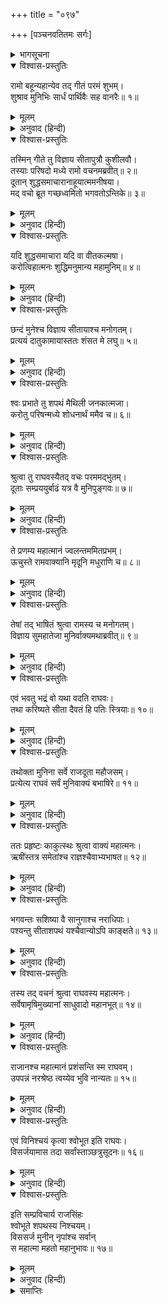 +++
title = "०९७"

+++
[पञ्चनवतितमः सर्गः]



<details><summary>भागसूचना</summary>

95. श्रीरामका सीतासे उनकी शुद्धता प्रमाणित करनेके लिये शपथ करानेका विचार
</details>

<details open><summary>विश्वास-प्रस्तुतिः</summary>

रामो बहून्यहान्येव तद् गीतं परमं शुभम्।  
शुश्राव मुनिभिः सार्धं पार्थिवैः सह वानरैः॥ १॥
</details>

<details><summary>मूलम्</summary>

रामो बहून्यहान्येव तद् गीतं परमं शुभम्।  
शुश्राव मुनिभिः सार्धं पार्थिवैः सह वानरैः॥ १॥
</details>

<details><summary>अनुवाद (हिन्दी)</summary>

इस प्रकार श्रीरघुनाथजी ऋषियों, राजाओं और वानरोंके साथ कई दिनोंतक वह उत्तम रामायण-गान सुनते रहे॥
</details>

<details open><summary>विश्वास-प्रस्तुतिः</summary>

तस्मिन् गीते तु विज्ञाय सीतापुत्रौ कुशीलवौ।  
तस्याः परिषदो मध्ये रामो वचनमब्रवीत्॥ २॥  
दूतान् शुद्धसमाचारानाहूयात्ममनीषया।  
मद् वचो ब्रूत गच्छध्वमितो भगवतोऽन्तिके॥ ३॥
</details>

<details><summary>मूलम्</summary>

तस्मिन् गीते तु विज्ञाय सीतापुत्रौ कुशीलवौ।  
तस्याः परिषदो मध्ये रामो वचनमब्रवीत्॥ २॥  
दूतान् शुद्धसमाचारानाहूयात्ममनीषया।  
मद् वचो ब्रूत गच्छध्वमितो भगवतोऽन्तिके॥ ३॥
</details>

<details><summary>अनुवाद (हिन्दी)</summary>

उस कथासे ही उन्हें यह मालूम हुआ कि ‘कुश और लव दोनों कुमार सीताके ही सुपुत्र हैं।’ यह जानकर सभाके बीचमें बैठे हुए श्रीरामचन्द्रजीने शुद्ध आचार-विचारवाले दूतोंको बुलाया और अपनी बुद्धिसे विचारकर कहा—‘तुमलोग यहाँसे भगवान् वाल्मीकि मुनिके पास जाओ और उनसे मेरा यह संदेश कहो॥ २-३॥
</details>

<details open><summary>विश्वास-प्रस्तुतिः</summary>

यदि शुद्धसमाचारा यदि वा वीतकल्मषा।  
करोत्विहात्मनः शुद्धिमनुमान्य महामुनिम्॥ ४॥
</details>

<details><summary>मूलम्</summary>

यदि शुद्धसमाचारा यदि वा वीतकल्मषा।  
करोत्विहात्मनः शुद्धिमनुमान्य महामुनिम्॥ ४॥
</details>

<details><summary>अनुवाद (हिन्दी)</summary>

‘यदि सीताका चरित्र शुद्ध है और यदि उनमें किसी तरहका पाप नहीं है तो वे आप महामुनिकी अनुमति ले यहाँ आकर जनसमुदायमें अपनी शुद्धता प्रमाणित करें’॥ ४॥
</details>

<details open><summary>विश्वास-प्रस्तुतिः</summary>

छन्दं मुनेश्च विज्ञाय सीतायाश्च मनोगतम्।  
प्रत्ययं दातुकामायास्ततः शंसत मे लघु॥ ५॥
</details>

<details><summary>मूलम्</summary>

छन्दं मुनेश्च विज्ञाय सीतायाश्च मनोगतम्।  
प्रत्ययं दातुकामायास्ततः शंसत मे लघु॥ ५॥
</details>

<details><summary>अनुवाद (हिन्दी)</summary>

‘तुम इस विषयमें महर्षि वाल्मीकि तथा सीताके भी हार्दिक अभिप्रायको जानकर शीघ्र मुझे सूचित करो कि क्या वे यहाँ आकर अपनी शुद्धिका विश्वास दिलाना चाहती हैं॥ ५॥
</details>

<details open><summary>विश्वास-प्रस्तुतिः</summary>

श्वः प्रभाते तु शपथं मैथिली जनकात्मजा।  
करोतु परिषन्मध्ये शोधनार्थं ममैव च॥ ६॥
</details>

<details><summary>मूलम्</summary>

श्वः प्रभाते तु शपथं मैथिली जनकात्मजा।  
करोतु परिषन्मध्ये शोधनार्थं ममैव च॥ ६॥
</details>

<details><summary>अनुवाद (हिन्दी)</summary>

‘कल सबेरे मिथिलेशकुमारी जानकी भरी सभामें आवें और मेरा कलंक दूर करनेके लिये शपथ करें’॥
</details>

<details open><summary>विश्वास-प्रस्तुतिः</summary>

श्रुत्वा तु राघवस्यैतद् वचः परममद्भुतम्।  
दूताः सम्प्रययुर्बाढं यत्र वै मुनिपुङ्गवः॥ ७॥
</details>

<details><summary>मूलम्</summary>

श्रुत्वा तु राघवस्यैतद् वचः परममद्भुतम्।  
दूताः सम्प्रययुर्बाढं यत्र वै मुनिपुङ्गवः॥ ७॥
</details>

<details><summary>अनुवाद (हिन्दी)</summary>

श्रीरघुनाथजीका यह अत्यन्त अद्भुत वचन सुनकर दूत उस बाड़ेमें गये, जहाँ मुनिवर वाल्मीकि विराजमान थे॥ ७॥
</details>

<details open><summary>विश्वास-प्रस्तुतिः</summary>

ते प्रणम्य महात्मानं ज्वलन्तममितप्रभम्।  
ऊचुस्ते रामवाक्यानि मृदूनि मधुराणि च॥ ८॥
</details>

<details><summary>मूलम्</summary>

ते प्रणम्य महात्मानं ज्वलन्तममितप्रभम्।  
ऊचुस्ते रामवाक्यानि मृदूनि मधुराणि च॥ ८॥
</details>

<details><summary>अनुवाद (हिन्दी)</summary>

महात्मा वाल्मीकि अमित तेजस्वी थे और अपने तेजसे अग्निके समान प्रज्वलित हो रहे थे। उन दूतोंने उन्हें प्रणाम करके श्रीरामचन्द्रजीके वचन मधुर एवं कोमल शब्दोंमें कह सुनाये॥ ८॥
</details>

<details open><summary>विश्वास-प्रस्तुतिः</summary>

तेषां तद् भाषितं श्रुत्वा रामस्य च मनोगतम्।  
विज्ञाय सुमहातेजा मुनिर्वाक्यमथाब्रवीत्॥ ९॥
</details>

<details><summary>मूलम्</summary>

तेषां तद् भाषितं श्रुत्वा रामस्य च मनोगतम्।  
विज्ञाय सुमहातेजा मुनिर्वाक्यमथाब्रवीत्॥ ९॥
</details>

<details><summary>अनुवाद (हिन्दी)</summary>

उन दूतोंकी वह बात सुनकर और श्रीरामके हार्दिक अभिप्रायको समझकर वे महातेजस्वी मुनि इस प्रकार बोले—॥ ९॥
</details>

<details open><summary>विश्वास-प्रस्तुतिः</summary>

एवं भवतु भद्रं वो यथा वदति राघवः।  
तथा करिष्यते सीता दैवतं हि पतिः स्त्रियाः॥ १०॥
</details>

<details><summary>मूलम्</summary>

एवं भवतु भद्रं वो यथा वदति राघवः।  
तथा करिष्यते सीता दैवतं हि पतिः स्त्रियाः॥ १०॥
</details>

<details><summary>अनुवाद (हिन्दी)</summary>

‘ऐसा ही होगा, तुमलोगोंका भला हो। श्रीरघुनाथजी जो आज्ञा देते हैं, सीता वही करेगी; क्योंकि पति स्त्रीके लिये देवता है’॥ १०॥
</details>

<details open><summary>विश्वास-प्रस्तुतिः</summary>

तथोक्ता मुनिना सर्वे राजदूता महौजसम्।  
प्रत्येत्य राघवं सर्वं मुनिवाक्यं बभाषिरे॥ ११॥
</details>

<details><summary>मूलम्</summary>

तथोक्ता मुनिना सर्वे राजदूता महौजसम्।  
प्रत्येत्य राघवं सर्वं मुनिवाक्यं बभाषिरे॥ ११॥
</details>

<details><summary>अनुवाद (हिन्दी)</summary>

मुनिके ऐसा कहनेपर वे सब राजदूत महातेजस्वी श्रीरघुनाथजीके पास लौट आये। उन्होंने मुनिकी कही हुई सारी बातें ज्यों-की-त्यों कह सुनायीं॥ ११॥
</details>

<details open><summary>विश्वास-प्रस्तुतिः</summary>

ततः प्रहृष्टः काकुत्स्थः श्रुत्वा वाक्यं महात्मनः।  
ऋषींस्तत्र समेतांश्च राज्ञश्चैवाभ्यभाषत॥ १२॥
</details>

<details><summary>मूलम्</summary>

ततः प्रहृष्टः काकुत्स्थः श्रुत्वा वाक्यं महात्मनः।  
ऋषींस्तत्र समेतांश्च राज्ञश्चैवाभ्यभाषत॥ १२॥
</details>

<details><summary>अनुवाद (हिन्दी)</summary>

महात्मा वाल्मीकिकी बातें सुनकर श्रीरघुनाथजीको बड़ी प्रसन्नता हुई और उन्होंने वहाँ आये हुए ऋषियों तथा राजाओंसे कहा—॥ १२॥
</details>

<details open><summary>विश्वास-प्रस्तुतिः</summary>

भगवन्तः सशिष्या वै सानुगाश्च नराधिपाः।  
पश्यन्तु सीताशपथं यश्चैवान्योऽपि काङ्क्षते॥ १३॥
</details>

<details><summary>मूलम्</summary>

भगवन्तः सशिष्या वै सानुगाश्च नराधिपाः।  
पश्यन्तु सीताशपथं यश्चैवान्योऽपि काङ्क्षते॥ १३॥
</details>

<details><summary>अनुवाद (हिन्दी)</summary>

‘आप सब पूज्यपाद मुनि शिष्योंसहित सभामें पधारें। सेवकोंसहित राजालोग भी उपस्थित हों तथा दूसरा भी जो कोई सीताकी शपथ सुनना चाहता हो, वह आ जाय। इस प्रकार सब लोग एकत्र होकर सीताका शपथ-ग्रहण देखें’॥ १३॥
</details>

<details open><summary>विश्वास-प्रस्तुतिः</summary>

तस्य तद् वचनं श्रुत्वा राघवस्य महात्मनः।  
सर्वेषामृषिमुख्यानां साधुवादो महानभूत्॥ १४॥
</details>

<details><summary>मूलम्</summary>

तस्य तद् वचनं श्रुत्वा राघवस्य महात्मनः।  
सर्वेषामृषिमुख्यानां साधुवादो महानभूत्॥ १४॥
</details>

<details><summary>अनुवाद (हिन्दी)</summary>

महात्मा राघवेन्द्रका यह वचन सुनकर समस्त महर्षियोंके मुखसे महान् साधुवादकी ध्वनि गूँज उठी॥ १४॥
</details>

<details open><summary>विश्वास-प्रस्तुतिः</summary>

राजानश्च महात्मानं प्रशंसन्ति स्म राघवम्।  
उपपन्नं नरश्रेष्ठ त्वय्येव भुवि नान्यतः॥ १५॥
</details>

<details><summary>मूलम्</summary>

राजानश्च महात्मानं प्रशंसन्ति स्म राघवम्।  
उपपन्नं नरश्रेष्ठ त्वय्येव भुवि नान्यतः॥ १५॥
</details>

<details><summary>अनुवाद (हिन्दी)</summary>

राजालोग भी महात्मा रघुनाथजीकी प्रशंसा करते हुए बोले—‘नरश्रेष्ठ! इस पृथ्वीपर सभी उत्तम बातें केवल आपमें ही सम्भव हैं, दूसरे किसीमें नहीं’॥ १५॥
</details>

<details open><summary>विश्वास-प्रस्तुतिः</summary>

एवं विनिश्चयं कृत्वा श्वोभूत इति राघवः।  
विसर्जयामास तदा सर्वांस्ताञ्छत्रुसूदनः॥ १६॥
</details>

<details><summary>मूलम्</summary>

एवं विनिश्चयं कृत्वा श्वोभूत इति राघवः।  
विसर्जयामास तदा सर्वांस्ताञ्छत्रुसूदनः॥ १६॥
</details>

<details><summary>अनुवाद (हिन्दी)</summary>

इस प्रकार दूसरे दिन सीतासे शपथ लेनेका निश्चय करके शत्रुसूदन श्रीरामने उस समय सबको बिदा कर दिया॥ १६॥
</details>

<details open><summary>विश्वास-प्रस्तुतिः</summary>

इति सम्प्रविचार्य राजसिंहः  
श्वोभूते शपथस्य निश्चयम्।  
विससर्ज मुनीन् नृपांश्च सर्वान्  
स महात्मा महतो महानुभावः॥ १७॥
</details>

<details><summary>मूलम्</summary>

इति सम्प्रविचार्य राजसिंहः  
श्वोभूते शपथस्य निश्चयम्।  
विससर्ज मुनीन् नृपांश्च सर्वान्  
स महात्मा महतो महानुभावः॥ १७॥
</details>

<details><summary>अनुवाद (हिन्दी)</summary>

इस प्रकार दूसरे दिन सबेरे सीतासे शपथ लेनेका निश्चय करके महानुभाव महात्मा राजसिंह श्रीरामने उन सब मुनियों और नरेशोंको अपने-अपने स्थानपर जानेकी अनुमति दे दी॥ १७॥
</details>

<details><summary>समाप्तिः</summary>

इत्यार्षे श्रीमद्रामायणे वाल्मीकीये आदिकाव्ये उत्तरकाण्डे पञ्चनवतितमः सर्गः॥ ९५॥  
इस प्रकार श्रीवाल्मीकिनिर्मित आर्षरामायण आदिकाव्यके उत्तरकाण्डमें पञ्चानबेवाँ सर्ग पूरा हुआ॥ ९५॥
</details>

